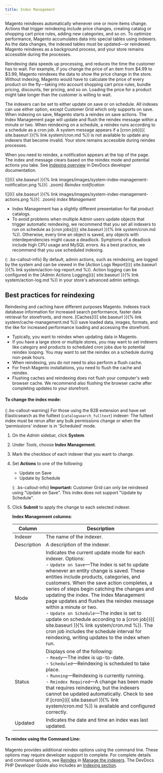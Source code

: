 ```yaml
---
title: Index Management
---
```


Magento reindexes automatically whenever one or more items change. Actions that trigger reindexing include price changes, creating catalog or shopping cart price rules, adding new categories, and so on. To optimize performance, Magento accumulates data into special tables using indexers. As the data changes, the indexed tables must be updated—or reindexed. Magento reindexes as a background process, and your store remains accessible during the processes.

Reindexing data speeds up processing, and reduces the time the customer has to wait. For example, if you change the price of an item from $4.99 to $3.99, Magento reindexes the data to show the price change in the store. Without indexing, Magento would have to calculate the price of every product on the fly—taking into account shopping cart price rules, bundle pricing, discounts, tier pricing, and so on. Loading the price for a product might take longer than the customer is willing to wait.

The indexers can be set to either update on save or on schedule. All indexes can use either option, except Customer Grid which only supports on save. When indexing on save, Magento starts a reindex on save actions. The Index Management page will update and flush the reindex message within a minute or two. When reindexing on a schedule, a reindex runs according to a schedule as a cron job. A system message appears if a [cron job]({{ site.baseurl }}{% link system/cron.md %}) is not available to update any indexers that become invalid. Your store remains accessible during reindex processes.

When you need to reindex, a notification appears at the top of the page. The index and message clears based on the reindex mode and potential actions you take. See [Indexing overview][1] in DevDocs developer documentation.

![]({{ site.baseurl }}{% link images/images/system-index-management-notification.png %}){: .zoom}
_Reindex notification_

![]({{ site.baseurl }}{% link images/images/system-index-management-actions.png %}){: .zoom}
_Index Management_

-   Index Management has a slightly different presentation for flat product catalogs.
-   To avoid problems when multiple Admin users update objects that trigger automatic reindexing, we recommend that you set all indexers to run on schedule as [cron jobs]({{ site.baseurl }}{% link system/cron.md %}). Otherwise, every time an object is saved, any objects with interdependencies might cause a deadlock. Symptoms of a deadlock include high CPU usage and MySQL errors. As a best practice, we recommend that you use scheduled indexing.

<!--{% if "Default.EE-B2B" contains site.edition %}-->
{: .bs-callout-info}
By default, admin actions, such as reindexing, are logged by the system and can be viewed in the [Action Logs Report]({{ site.baseurl }}{% link system/action-log-report.md %}). Action logging can be configured in the [Admin Actions Logging]({{ site.baseurl }}{% link system/action-log.md %}) in your store's advanced admin settings.

<!--{% endif %}-->
## Best practices for reindexing

Reindexing and caching have different purposes Magento. Indexes track database information for increased search performance, faster data retrieval for storefronts, and more. [Caches]({{ site.baseurl }}{% link system/cache-management.md %}) save loaded data, images, formats, and the like for increased performance loading and accessing the storefront.

-  Typically, you want to reindex when updating data in Magento.
-  If you have a large store or multiple stores, you may want to set indexers like category and products to scheduled cron jobs due to potential reindex looping. You may want to set the reindex on a schedule during non-peak hours.
-  When reindexing, you do not need to also perform a flush cache.
-  For fresh Magento installations, you need to flush the cache and reindex.
-  Flushing caches and reindexing does not flush your computer's web browser cache. We recommend also flushing the browser cache after completing updates to your storefront.

#### To change the index mode:

<!--{% if "Default.B2B Only" contains site.edition %}-->
{:.bs-callout-warning}
For those using the B2B extension and have set Elasticsearch as the fulltext (`catalogsearch_fulltext`) indexer: The fulltext index must be rerun after any bulk permissions change or when the 'permissions' indexer is in 'Scheduled' mode.

<!--{% endif %}-->
1.  On the _Admin_ sidebar, click **System**.

1.  Under _Tools_, choose **Index Management**.

1.  Mark the checkbox of each indexer that you want to change.

1.  Set **Actions** to one of the following:

    * Update on Save
    * Update by Schedule

    {: .bs-callout-info}
    **Important:** 
    Customer Grid can only be reindexed using "Update on Save". This index does not support "Update by Schedule".

1.  Click **Submit** to apply the change to each selected indexer.

    **Index Management columns**:

    Column | Description
    ------ | -----------
    Indexer | The name of the indexer.
    Description | A description of the indexer.
    Mode | Indicates the current update mode for each indexer. Options:<br>-  `Update on Save`—The index is set to update whenever an entity change is saved. These entities include products, categories, and customers. When the save action completes, a series of steps begin catching the changes and updating the index. The Index Management page updates and flushes the reindex message within a minute or two.<br>-  `Update on Schedule`—The index is set to update on schedule according to a [cron job]({{ site.baseurl }}{% link system/cron.md %}). The cron job includes the schedule interval for reindexing, writing updates to the index when run.
    Status | Displays one of the following:<br>-  `Ready`—The index is up-to-date.<br>-  `Scheduled`—Reindexing is scheduled to take place.<br>-  `Running`—Reindexing is currently running.<br>-  `Reindex Required`—A change has been made that requires reindexing, but the indexers cannot be updated automatically. Check to see if [cron]({{ site.baseurl }}{% link system/cron.md %}) is available and configured correctly.
    Updated | Indicates the date and time an index was last updated.

#### To reindex using the Command Line:

Magento provides additional reindex options using the command line. These options may require developer support to complete. For complete details and command options, see [Reindex][2] in [Manage the indexers][3]. The DevDocs PHP Developer Guide also includes an [Indexing section][4].

[1]: http://devdocs.magento.com/guides/v2.3/extension-dev-guide/indexing.html
[2]: https://devdocs.magento.com/guides/v2.3/config-guide/cli/config-cli-subcommands-index.html#config-cli-subcommands-index-reindex
[3]: https://devdocs.magento.com/guides/v2.3/config-guide/cli/config-cli-subcommands-index.html
[4]: https://devdocs.magento.com/guides/v2.3/extension-dev-guide/indexing.html

